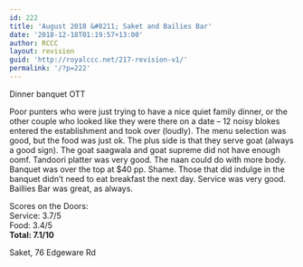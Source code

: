 ```yaml
---
id: 222
title: 'August 2018 &#8211; Saket and Bailies Bar'
date: '2018-12-18T01:19:57+13:00'
author: RCCC
layout: revision
guid: 'http://royalccc.net/217-revision-v1/'
permalink: '/?p=222'
---
```


Dinner banquet OTT

Poor punters who were just trying to have a nice quiet family dinner, or the other couple who looked like they were there on a date – 12 noisy blokes entered the establishment and took over (loudly). The menu selection was good, but the food was just ok. The plus side is that they serve goat (always a good sign). The goat saagwala and goat supreme did not have enough oomf. Tandoori platter was very good. The naan could do with more body. Banquet was over the top at $40 pp. Shame. Those that did indulge in the banquet didn’t need to eat breakfast the next day. Service was very good. Baillies Bar was great, as always.

Scores on the Doors:  
Service: 3.7/5  
Food: 3.4/5  
**Total: 7.1/10**

Saket, 76 Edgeware Rd